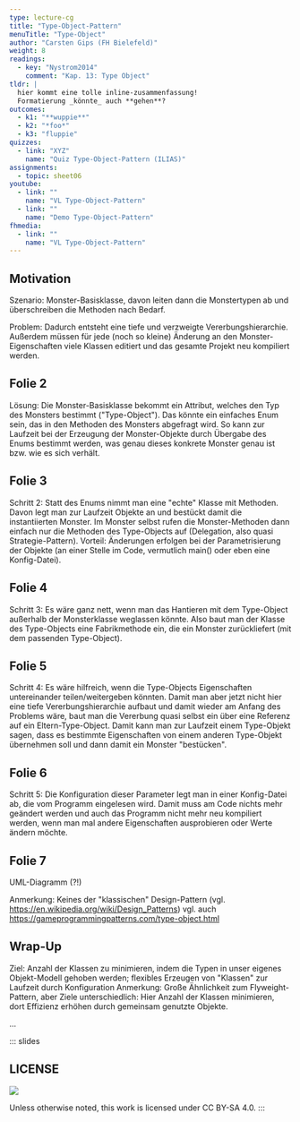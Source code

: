 ```yaml
---
type: lecture-cg
title: "Type-Object-Pattern"
menuTitle: "Type-Object"
author: "Carsten Gips (FH Bielefeld)"
weight: 8
readings:
  - key: "Nystrom2014"
    comment: "Kap. 13: Type Object"
tldr: |
  hier kommt eine tolle inline-zusammenfassung!
  Formatierung _könnte_ auch **gehen**?
outcomes:
  - k1: "**wuppie**"
  - k2: "*foo*"
  - k3: "fluppie"
quizzes:
  - link: "XYZ"
    name: "Quiz Type-Object-Pattern (ILIAS)"
assignments:
  - topic: sheet06
youtube:
  - link: ""
    name: "VL Type-Object-Pattern"
  - link: ""
    name: "Demo Type-Object-Pattern"
fhmedia:
  - link: ""
    name: "VL Type-Object-Pattern"
---
```



## Motivation

Szenario: Monster-Basisklasse, davon leiten dann die Monstertypen ab und überschreiben die Methoden nach Bedarf.

Problem: Dadurch entsteht eine tiefe und verzweigte Vererbungshierarchie. Außerdem müssen für jede (noch so kleine) Änderung an den Monster-Eigenschaften viele Klassen editiert und das gesamte Projekt neu kompiliert werden.



## Folie 2

Lösung: Die Monster-Basisklasse bekommt ein Attribut, welches den Typ des Monsters bestimmt ("Type-Object"). Das könnte ein einfaches Enum sein, das in den Methoden des Monsters abgefragt wird. So kann zur Laufzeit bei der Erzeugung der Monster-Objekte durch Übergabe des Enums bestimmt werden, was genau dieses konkrete Monster genau ist bzw. wie es sich verhält.


## Folie 3

Schritt 2: Statt des Enums nimmt man eine "echte" Klasse mit Methoden. Davon legt man zur Laufzeit Objekte an und bestückt damit die instantiierten Monster. Im Monster selbst rufen die Monster-Methoden dann einfach nur die Methoden des Type-Objects auf (Delegation, also quasi Strategie-Pattern). Vorteil: Änderungen erfolgen bei der Parametrisierung der Objekte (an einer Stelle im Code, vermutlich main() oder eben eine Konfig-Datei).


## Folie 4

Schritt 3: Es wäre ganz nett, wenn man das Hantieren mit dem Type-Object außerhalb der Monsterklasse weglassen könnte. Also baut man der Klasse des Type-Objects eine Fabrikmethode ein, die ein Monster zurückliefert (mit dem passenden Type-Object).


## Folie 5

Schritt 4: Es wäre hilfreich, wenn die Type-Objects Eigenschaften untereinander teilen/weitergeben könnten. Damit man aber jetzt nicht hier eine tiefe Vererbungshierarchie aufbaut und damit wieder am Anfang des Problems wäre, baut man die Vererbung quasi selbst ein über eine Referenz auf ein Eltern-Type-Object. Damit kann man zur Laufzeit einem Type-Objekt sagen, dass es bestimmte Eigenschaften von einem anderen Type-Objekt übernehmen soll und dann damit ein Monster "bestücken".

## Folie 6

Schritt 5: Die Konfiguration dieser Parameter legt man in einer Konfig-Datei ab, die vom Programm eingelesen wird. Damit muss am Code nichts mehr geändert werden und auch das Programm nicht mehr neu kompiliert werden, wenn man mal andere Eigenschaften ausprobieren oder Werte ändern möchte.


## Folie 7

UML-Diagramm (?!)

Anmerkung: Keines der "klassischen" Design-Pattern (vgl. https://en.wikipedia.org/wiki/Design_Patterns)
vgl. auch https://gameprogrammingpatterns.com/type-object.html


## Wrap-Up

Ziel: Anzahl der Klassen zu minimieren, indem die Typen in unser eigenes Objekt-Modell gehoben werden; flexibles Erzeugen von "Klassen" zur Laufzeit durch Konfiguration
Anmerkung: Große Ähnlichkeit zum Flyweight-Pattern, aber Ziele unterschiedlich: Hier Anzahl der Klassen minimieren, dort Effizienz erhöhen durch gemeinsam genutzte Objekte.

...







<!-- DO NOT REMOVE - THIS IS A LAST SLIDE TO INDICATE THE LICENSE AND POSSIBLE EXCEPTIONS (IMAGES, ...). -->
::: slides
## LICENSE
![](https://licensebuttons.net/l/by-sa/4.0/88x31.png)

Unless otherwise noted, this work is licensed under CC BY-SA 4.0.
:::
